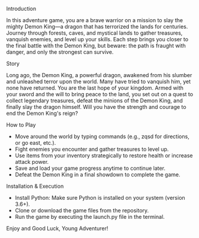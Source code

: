 Introduction 

In this adventure game, you are a brave warrior on a mission to slay the mighty Demon King—a dragon that has terrorized the lands for centuries. Journey through forests, caves, and mystical lands to gather treasures, vanquish enemies, and level up your skills. Each step brings you closer to the final battle with the Demon King, but beware: the path is fraught with danger, and only the strongest can survive.

Story

Long ago, the Demon King, a powerful dragon, awakened from his slumber and unleashed terror upon the world. Many have tried to vanquish him, yet none have returned. You are the last hope of your kingdom. Armed with your sword and the will to bring peace to the land, you set out on a quest to collect legendary treasures, defeat the minions of the Demon King, and finally slay the dragon himself. Will you have the strength and courage to end the Demon King's reign?

How to Play

- Move around the world by typing commands (e.g., zqsd for directions, or go east, etc.).
- Fight enemies you encounter and gather treasures to level up.
- Use items from your inventory strategically to restore health or increase attack power.
- Save and load your game progress anytime to continue later.
- Defeat the Demon King in a final showdown to complete the game.

Installation & Execution

- Install Python: Make sure Python is installed on your system (version 3.6+).
- Clone or download the game files from the repository.
- Run the game by executing the launch.py file in the terminal.

Enjoy and Good Luck, Young Adventurer!
